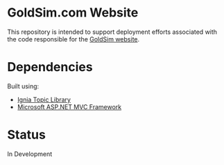 # GoldSim.com Website
This repository is intended to support deployment efforts associated with the code responsible for the [GoldSim website](https://www.goldsim.com).

# Dependencies
Built using:

- [Ignia Topic Library](https://github.com/Ignia/Topics-Library)
- [Microsoft ASP.NET MVC Framework](https://www.asp.net/mvc)

# Status
In Development
